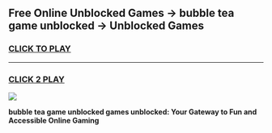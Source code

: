 
## Free Online Unblocked Games → bubble tea game unblocked → Unblocked Games
<h3>
<a href="https://premium.freeplayer.one?title=bubble_tea_game_unblocked&ref=21F">CLICK TO PLAY</a></h3>
<hr>

<h3>
<a href="https://premium.freeplayer.one?title=bubble_tea_game_unblocked&ref=21F">CLICK 2 PLAY</a>
  
</h3>

<a href="https://premium.freeplayer.one?title=bubble_tea_game_unblocked&ref=21F/"><img src="https://clearcache.store/games.png"></a>


**bubble tea game unblocked games unblocked: Your Gateway to Fun and Accessible Online Gaming**
